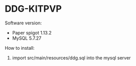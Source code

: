 # DDG-KITPVP

Software version:
- Paper spigot 1.13.2
- MySQL 5.7.27
  
How to install:
1. import src/main/resources/ddg.sql into the mysql server
